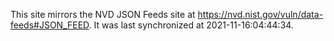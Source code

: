 This site mirrors the NVD JSON Feeds site at https://nvd.nist.gov/vuln/data-feeds#JSON_FEED. It was last synchronized at 2021-11-16:04:44:34.